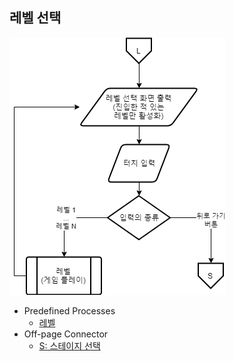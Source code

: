 ## 레벨 선택
![레벨 선택 순서도](./img/레벨_선택.png)
* Predefined Processes
  * [레벨](./스왐피_역기획서_시스템/플레이_화면.md)
* Off-page Connector
  * [S: 스테이지 선택](./스왐피_역기획서_시스템/스테이지_선택.md)
